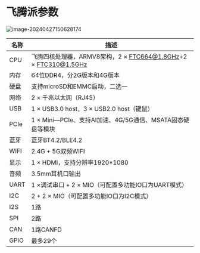 # 飞腾派参数

![image-20240427150628174](C:\Users\张江鹏\AppData\Roaming\Typora\typora-user-images\image-20240427150628174.png)

| 名称 | 描述 |
| ----- | ---- |
| CPU | 飞腾四核处理器，ARMV8架构，2 × FTC664@1.8GHz+2 × FTC310@1.5GHz |
| 内存 | 64位DDR4，分2G版本和4G版本 |
| 硬盘 | 支持microSD和EMMC启动，二选一 |
| 网络 | 2 × 千兆以太网（RJ45） |
| USB | 1 × USB3.0 host，3 × USB2.0 host（键鼠） |
| PCIe | 1 × Mini—PCIe、支持AI加速、4G/5G通信、MSATA固态硬盘等模块 |
| 蓝牙 | 蓝牙BT4.2/BLE4.2 |
| WIFI | 2.4G + 5G双频WIFI |
| 显示 | 1 × HDMI，支持分辨率1920*1080 |
| 音频 | 3.5mm耳机口输出 |
| UART | 1 ×调试串口 + 2 × MIO（可配置多功能IO口为UART模式） |
| I2C | 2 + 2 × MIO（可配置多功能IO口为I2C模式） |
| I2S | 1路 |
| SPI | 2路 |
| CAN | 1路CANFD |
| GPIO | 最多29个 |







